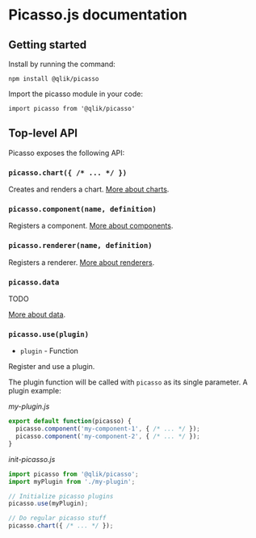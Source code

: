 # Picasso.js documentation

## Getting started

Install by running the command:

`npm install @qlik/picasso`

Import the picasso module in your code:

`import picasso from '@qlik/picasso'`


## Top-level API

Picasso exposes the following API:

### `picasso.chart({ /* ... */ })`

Creates and renders a chart. [More about charts](./chart.md).

### `picasso.component(name, definition)`

Registers a component. [More about components](./component.md).

### `picasso.renderer(name, definition)`
  
Registers a renderer. [More about renderers](./renderer.md).

### `picasso.data`

TODO

[More about data](./data).

### `picasso.use(plugin)`

* `plugin` - Function

Register and use a plugin.

The plugin function will be called with `picasso` as its single parameter. A plugin example:

_my-plugin.js_

```js
export default function(picasso) {
  picasso.component('my-component-1', { /* ... */ });
  picasso.component('my-component-2', { /* ... */ });
}
```

_init-picasso.js_

```js
import picasso from '@qlik/picasso';
import myPlugin from './my-plugin';

// Initialize picasso plugins
picasso.use(myPlugin);

// Do regular picasso stuff
picasso.chart({ /* ... */ });
```

